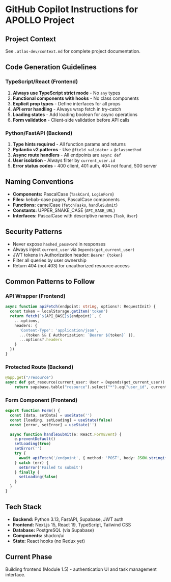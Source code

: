 # GitHub Copilot Instructions for APOLLO Project

## Project Context
See `.atlas-dev/context.md` for complete project documentation.

## Code Generation Guidelines

### TypeScript/React (Frontend)
1. **Always use TypeScript strict mode** - No `any` types
2. **Functional components with hooks** - No class components
3. **Explicit prop types** - Define interfaces for all props
4. **API error handling** - Always wrap fetch in try-catch
5. **Loading states** - Add loading boolean for async operations
6. **Form validation** - Client-side validation before API calls

### Python/FastAPI (Backend)
1. **Type hints required** - All function params and returns
2. **Pydantic v2 patterns** - Use `@field_validator` + `@classmethod`
3. **Async route handlers** - All endpoints are `async def`
4. **User isolation** - Always filter by `current_user.id`
5. **Error status codes** - 400 client, 401 auth, 404 not found, 500 server

## Naming Conventions
- **Components:** PascalCase (`TaskCard`, `LoginForm`)
- **Files:** kebab-case pages, PascalCase components
- **Functions:** camelCase (`fetchTasks`, `handleSubmit`)
- **Constants:** UPPER_SNAKE_CASE (`API_BASE_URL`)
- **Interfaces:** PascalCase with descriptive names (`Task`, `User`)

## Security Patterns
- Never expose `hashed_password` in responses
- Always inject `current_user` via `Depends(get_current_user)`
- JWT tokens in Authorization header: `Bearer {token}`
- Filter all queries by user ownership
- Return 404 (not 403) for unauthorized resource access

## Common Patterns to Follow

### API Wrapper (Frontend)
```typescript
async function apiFetch(endpoint: string, options?: RequestInit) {
  const token = localStorage.getItem('token')
  return fetch(`${API_BASE}${endpoint}`, {
    ...options,
    headers: {
      'Content-Type': 'application/json',
      ...(token && { Authorization: `Bearer ${token}` }),
      ...options?.headers
    }
  })
}
```

### Protected Route (Backend)
```python
@app.get("/resource")
async def get_resource(current_user: User = Depends(get_current_user)):
    return supabase.table("resource").select("*").eq("user_id", current_user.id).execute()
```

### Form Component (Frontend)
```typescript
export function Form() {
  const [data, setData] = useState('')
  const [loading, setLoading] = useState(false)
  const [error, setError] = useState('')
  
  async function handleSubmit(e: React.FormEvent) {
    e.preventDefault()
    setLoading(true)
    setError('')
    try {
      await apiFetch('/endpoint', { method: 'POST', body: JSON.stringify(data) })
    } catch (err) {
      setError('Failed to submit')
    } finally {
      setLoading(false)
    }
  }
}
```

## Tech Stack
- **Backend:** Python 3.13, FastAPI, Supabase, JWT auth
- **Frontend:** Next.js 15, React 19, TypeScript, Tailwind CSS
- **Database:** PostgreSQL (via Supabase)
- **Components:** shadcn/ui
- **State:** React hooks (no Redux yet)

## Current Phase
Building frontend (Module 1.5) - authentication UI and task management interface.
